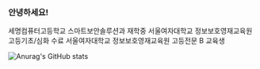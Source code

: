 ### 안녕하세요!

세명컴퓨터고등학교 스마트보안솔루션과 재학중
서울여자대학교 정보보호영재교육원 고등기초/심화 수료
서울여자대학교 정보보호영재교육원 고등전문 B 교육생

<!--
**cyberls17/cyberls17** is a ✨ _special_ ✨ repository because its `README.md` (this file) appears on your GitHub profile.

Here are some ideas to get you started:

- 🔭 I’m currently working on ...
- 🌱 I’m currently learning ...
- 👯 I’m looking to collaborate on ...
- 🤔 I’m looking for help with ...
- 💬 Ask me about ...
- 📫 How to reach me: ...
- 😄 Pronouns: ...
- ⚡ Fun fact: ...
-->
![Anurag's GitHub stats](https://github-readme-stats.vercel.app/api?username=cyberls17&show_icons=true&theme=radical)
